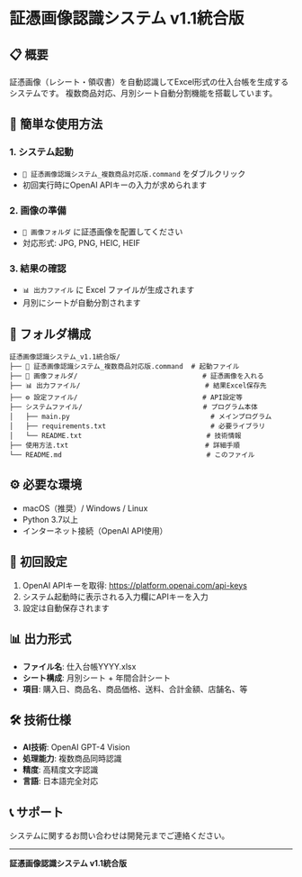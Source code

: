 # 証憑画像認識システム v1.1統合版

## 📋 概要
証憑画像（レシート・領収書）を自動認識してExcel形式の仕入台帳を生成するシステムです。
複数商品対応、月別シート自動分割機能を搭載しています。

## 🚀 簡単な使用方法

### 1. システム起動
- `🚀 証憑画像認識システム_複数商品対応版.command` をダブルクリック
- 初回実行時にOpenAI APIキーの入力が求められます

### 2. 画像の準備
- `📁 画像フォルダ` に証憑画像を配置してください
- 対応形式: JPG, PNG, HEIC, HEIF

### 3. 結果の確認
- `📊 出力ファイル` に Excel ファイルが生成されます
- 月別にシートが自動分割されます

## 📁 フォルダ構成

```
証憑画像認識システム_v1.1統合版/
├── 🚀 証憑画像認識システム_複数商品対応版.command  # 起動ファイル
├── 📁 画像フォルダ/                               # 証憑画像を入れる
├── 📊 出力ファイル/                               # 結果Excel保存先
├── ⚙️ 設定ファイル/                               # API設定等
├── システムファイル/                              # プログラム本体
│   ├── main.py                                   # メインプログラム
│   ├── requirements.txt                          # 必要ライブラリ
│   └── README.txt                               # 技術情報
├── 使用方法.txt                                  # 詳細手順
└── README.md                                    # このファイル
```

## ⚙️ 必要な環境
- macOS（推奨）/ Windows / Linux
- Python 3.7以上
- インターネット接続（OpenAI API使用）

## 🔑 初回設定
1. OpenAI APIキーを取得: https://platform.openai.com/api-keys
2. システム起動時に表示される入力欄にAPIキーを入力
3. 設定は自動保存されます

## 📊 出力形式
- **ファイル名**: 仕入台帳YYYY.xlsx
- **シート構成**: 月別シート + 年間合計シート
- **項目**: 購入日、商品名、商品価格、送料、合計金額、店舗名、等

## 🛠️ 技術仕様
- **AI技術**: OpenAI GPT-4 Vision
- **処理能力**: 複数商品同時認識
- **精度**: 高精度文字認識
- **言語**: 日本語完全対応

## 📞 サポート
システムに関するお問い合わせは開発元までご連絡ください。

---
**証憑画像認識システム v1.1統合版**  
